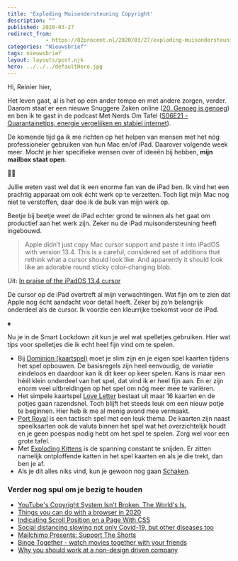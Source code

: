 ```yaml
---
title: 'Exploding Muisondersteuning Copyright'
description: ""
published: 2020-03-27
redirect_from: 
            - https://82procent.nl/2020/03/27/exploding-muisondersteuning-copyright/
categories: "Nieuwsbrief"
tags: nieuwsbrief	
layout: layouts/post.njk
hero: ../../../defaultHero.jpg
---
```

<!-- wp:paragraph -->

Hi, Reinier hier,

<!-- /wp:paragraph -->

<!-- wp:paragraph -->

Het leven gaat, al is het op een ander tempo en met andere zorgen, verder. Daarom staat er een nieuwe Snuggere Zaken online ([20. Genoeg is genoeg](https://www.snuggerezaken.nl/20)) en ben ik te gast in de podcast Met Nerds Om Tafel ([S06E21 - Quarantainetips, energie vergelijken en stabiel internet](https://www.metnerdsomtafel.nl/podcast/s06e21-reinier-ladan.html)).

<!-- /wp:paragraph -->

<!-- wp:paragraph -->

De komende tijd ga ik me richten op het helpen van mensen met het nóg professioneler gebruiken van hun Mac en/of iPad. Daarover volgende week meer. Mocht je hier specifieke wensen over of ideeën bij hebben, **mijn mailbox staat open**.

<!-- /wp:paragraph -->

<!-- wp:paragraph -->

👨‍💻

<!-- /wp:paragraph -->

<!-- wp:paragraph -->

Jullie weten vast wel dat ik een enorme fan van de iPad ben. Ik vind het een prachtig apparaat om ook écht werk op te verzetten. Toch ligt mijn Mac nog niet te verstoffen, daar doe ik de bulk van mijn werk op.

<!-- /wp:paragraph -->

<!-- wp:paragraph -->

Beetje bij beetje weet de iPad echter grond te winnen als het gaat om productief aan het werk zijn. Zeker nu de iPad muisondersteuning heeft ingebouwd.

<!-- /wp:paragraph -->

<!-- wp:quote -->

> Apple didn’t just copy Mac cursor support and paste it into iPadOS with version 13.4. This is a careful, considered set of additions that rethink what a cursor should look like. And apparently it should look like an adorable round sticky color-changing blob.

<!-- /wp:quote -->

<!-- wp:paragraph -->

Uit: [In praise of the iPadOS 13.4 cursor](https://sixcolors.com/post/2020/03/in-praise-of-the-ipados-134-cursor/)

<!-- /wp:paragraph -->

<!-- wp:paragraph -->

De cursor op de iPad overtreft al mijn verwachtingen. Wat fijn om te zien dat Apple nog écht aandacht voor detail heeft. Zeker bij zo’n belangrijk onderdeel als de cursor. Ik voorzie een kleurrijke toekomst voor de iPad.

<!-- /wp:paragraph -->

<!-- wp:paragraph -->

♠️

<!-- /wp:paragraph -->

<!-- wp:paragraph -->

Nu je in de Smart Lockdown zit kun je wel wat spelletjes gebruiken. Hier wat tips voor spelletjes die ik echt heel fijn vind om te spelen.

<!-- /wp:paragraph -->

<!-- wp:list -->

- Bij [Dominion (kaartspel)](<https://nl.wikipedia.org/wiki/Dominion_(kaartspel)>) moet je slim zijn en je eigen spel kaarten tijdens het spel opbouwen. De basisregels zijn heel eenvoudig, de variatie eindeloos en daardoor kan ik dit keer op keer spelen. Kans is maar een héél klein onderdeel van het spel, dat vind ik er heel fijn aan. En er zijn enorm veel uitbreidingen op het spel om nóg meer mee te variëren.
- Het simpele kaartspel [Love Letter](https://www.rollthedice.nl/2013/05/10/love-letter/) bestaat uit maar 16 kaarten en de potjes gaan razendsnel. Toch blijft het steeds leuk om een nieuw potje te beginnen. Hier heb ik me al menig avond mee vermaakt.
- [Port Royal](https://boardgamegeek.com/boardgame/156009/port-royal) is een tactisch spel met een leuk thema. De kaarten zijn naast speelkaarten ook de valuta binnen het spel wat het overzichtelijk houdt en je geen poespas nodig hebt om het spel te spelen. Zorg wel voor een grote tafel.
- Met [Exploding Kittens](https://www.youtube.com/watch?v=By0TWMv8hUI) is de spanning constant te snijden. Er zitten namelijk ontploffende katten in het spel kaarten en als je die trekt, dan ben je af.
- Als je dit alles niks vind, kun je gewoon nog gaan [Schaken](https://nl.wikipedia.org/wiki/Schaken).

<!-- /wp:list -->

<!-- wp:heading {"level":3} -->

### Verder nog spul om je bezig te houden

<!-- /wp:heading -->

<!-- wp:list -->

- [YouTube's Copyright System Isn't Broken. The World's Is.](https://www.youtube.com/watch?v=1Jwo5qc78QU)
- [Things you can do with a browser in 2020](https://github.com/luruke/browser-2020)
- [Indicating Scroll Position on a Page With CSS](https://css-tricks.com/indicating-scroll-position-on-a-page-with-css/?ref=heydesigner)
- [Social distancing slowing not only Covid-19, but other diseases too](https://qz.com/1824020/social-distancing-slowing-not-only-covid-19-but-other-diseases-too/)
- [Mailchimp Presents: Support The Shorts](https://mailchimp.com/presents/sxsw/)
- [Binge Together - watch movies together with your friends](https://bingetogether.com/)
- [Why you should work at a non-design driven company](https://vanschneider.com/why-you-should-work-at-a-non-design-company?ref=heydesigner)

<!-- /wp:list -->

<!-- wp:block {"ref":214} /-->
